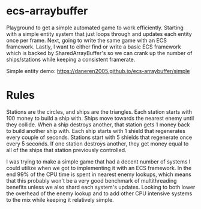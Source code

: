 # ecs-arraybuffer
Playground to get a simple automated game to work efficiently.  Starting with a simple entity system that just loops through and updates each entity once per frame.  Next, going to write the same game with an ECS framework.  Lastly, I want to either find or write a basic ECS framework which is backed by SharedArrayBuffer's so we can crank up the number of ships/stations while keeping a consistent framerate.

Simple entity demo: https://daneren2005.github.io/ecs-arraybuffer/simple

# Rules
Stations are the circles, and ships are the triangles.  Each station starts with 100 money to build a ship with.  Ships move towards the nearest enemy until they collide.  When a ship destroys another, that station gets 1 money back to build another ship with.  Each ship starts with 1 shield that regenerates every couple of seconds.  Stations start with 5 shields that regenerate once every 5 seconds.  If one station destroys another, they get money equal to all of the ships that station previously controlled.

I was trying to make a simple game that had a decent number of systems I could utilize when we got to implementing it with an ECS framework.  In the end 99% of the CPU time is spent in nearest enemy lookups, which means that this probably won't be a very good benchmark of multithreading benefits unless we also shard each system's updates.  Looking to both lower the overhead of the enemy lookup and to add other CPU intensive systems to the mix while keeping it relatively simple.